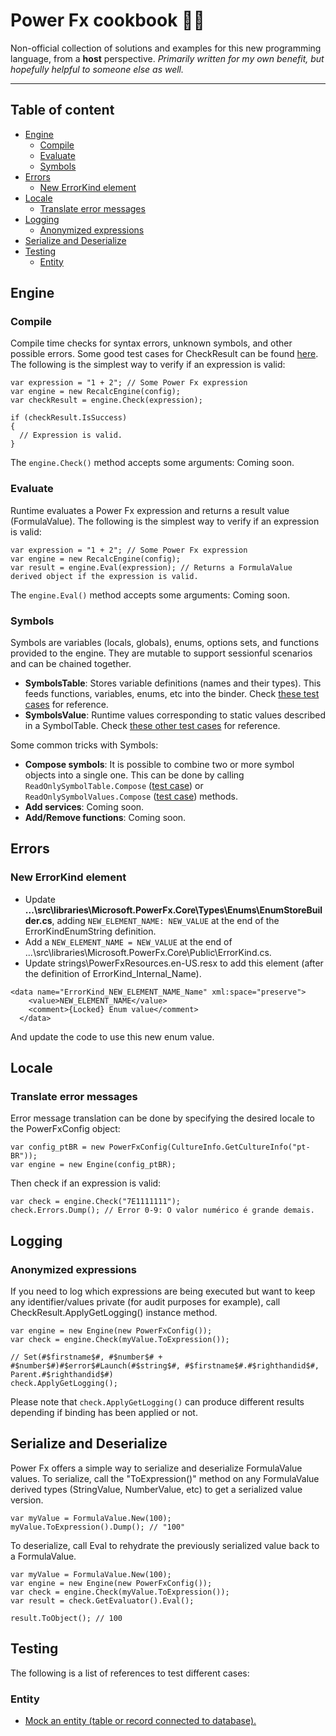 # Power Fx cookbook 👨‍🍳
Non-official collection of solutions and examples for this new programming language, from a **host** perspective. <i>Primarily written for my own benefit, but hopefully helpful to someone else as well.</i>

***

## Table of content

- [Engine](#engine)
  - [Compile](#compile)
  - [Evaluate](#evaluate)
  - [Symbols](#symbols)
- [Errors](#errors)
  - [New ErrorKind element](#new-errorkind-element)
- [Locale](#locale)
  - [Translate error messages](#translate-error-messages)
- [Logging](#logging)
  - [Anonymized expressions](#anonymized-expressions)
- [Serialize and Deserialize](#serialize-and-deserialize)
- [Testing](#testing)
  - [Entity](#entity)

## Engine
### Compile
  Compile time checks for syntax errors, unknown symbols, and other possible errors. Some good test cases for CheckResult can be found [here](https://github.com/microsoft/Power-Fx/blob/39585c758dbf02a00b509a50911f960ebdaef1f0/src/tests/Microsoft.PowerFx.Core.Tests/CheckResultTests.cs).
  The following is the simplest way to verify if an expression is valid:
  ```
  var expression = "1 + 2"; // Some Power Fx expression
  var engine = new RecalcEngine(config);
  var checkResult = engine.Check(expression);

  if (checkResult.IsSuccess)
  {
    // Expression is valid.
  }
  ```

  The `engine.Check()` method accepts some arguments:
  Coming soon.
  
### Evaluate
  Runtime evaluates a Power Fx expression and returns a result value (FormulaValue).
  The following is the simplest way to verify if an expression is valid:
  ```
  var expression = "1 + 2"; // Some Power Fx expression
  var engine = new RecalcEngine(config);
  var result = engine.Eval(expression); // Returns a FormulaValue derived object if the expression is valid.
  ```

  The `engine.Eval()` method accepts some arguments:
  Coming soon.

### Symbols
Symbols are variables (locals, globals), enums, options sets, and functions provided to the engine. They are mutable to support sessionful scenarios and can be chained together.
- **SymbolsTable**: Stores variable definitions (names and their types). This feeds functions, variables, enums, etc into the binder. Check [these test cases](https://github.com/microsoft/Power-Fx/blob/79029952e0700255b963e2bb6d615d44dac65412/src/tests/Microsoft.PowerFx.Interpreter.Tests/SymbolValueTests.cs) for reference.
- **SymbolsValue**: Runtime values corresponding to static values described in a SymbolTable. Check [these other test cases](https://github.com/microsoft/Power-Fx/blob/79029952e0700255b963e2bb6d615d44dac65412/src/tests/Microsoft.PowerFx.Core.Tests/SymbolTableTests.cs) for reference.

Some common tricks with Symbols:
- **Compose symbols**: It is possible to combine two or more symbol objects into a single one. This can be done by calling `ReadOnlySymbolTable.Compose` ([test case](https://github.com/microsoft/Power-Fx/blob/79029952e0700255b963e2bb6d615d44dac65412/src/tests/Microsoft.PowerFx.Core.Tests/SymbolTableTests.cs#L139)) or `ReadOnlySymbolValues.Compose` ([test case](https://github.com/microsoft/Power-Fx/blob/79029952e0700255b963e2bb6d615d44dac65412/src/tests/Microsoft.PowerFx.Interpreter.Tests/SymbolValueTests.cs#L322)) methods.
- **Add services**: Coming soon.
- **Add/Remove functions**: Coming soon.

## Errors
### New ErrorKind element
  - Update **...\src\libraries\Microsoft.PowerFx.Core\Types\Enums\EnumStoreBuilder.cs**, adding `NEW_ELEMENT_NAME: NEW_VALUE` at the end of the ErrorKindEnumString definition.
  - Add a `NEW_ELEMENT_NAME = NEW_VALUE` at the end of ...\src\libraries\Microsoft.PowerFx.Core\Public\ErrorKind.cs.
  - Update strings\PowerFxResources.en-US.resx to add this element (after the definition of ErrorKind_Internal_Name).
  
```
<data name="ErrorKind_NEW_ELEMENT_NAME_Name" xml:space="preserve">
    <value>NEW_ELEMENT_NAME</value>
    <comment>{Locked} Enum value</comment>
  </data>
```

And update the code to use this new enum value.

## Locale
### Translate error messages
Error message translation can be done by specifying the desired locale to the PowerFxConfig object:

```
var config_ptBR = new PowerFxConfig(CultureInfo.GetCultureInfo("pt-BR"));
var engine = new Engine(config_ptBR);
```

Then check if an expression is valid:
```
var check = engine.Check("7E1111111");
check.Errors.Dump(); // Error 0-9: O valor numérico é grande demais.
```

## Logging
### Anonymized expressions
If you need to log which expressions are being executed but want to keep any identifier/values private (for audit purposes for example), call CheckResult.ApplyGetLogging() instance method.
```
var engine = new Engine(new PowerFxConfig());
var check = engine.Check(myValue.ToExpression());

// Set(#$firstname$#, #$number$# + #$number$#)#$error$#Launch(#$string$#, #$firstname$#.#$righthandid$#, Parent.#$righthandid$#)
check.ApplyGetLogging();
```

Please note that `check.ApplyGetLogging()` can produce different results depending if binding has been applied or not.

## Serialize and Deserialize
Power Fx offers a simple way to serialize and deserialize FormulaValue values.
To serialize, call the "ToExpression()" method on any FormulaValue derived types (StringValue, NumberValue, etc) to get a serialized value version.

```
var myValue = FormulaValue.New(100);
myValue.ToExpression().Dump(); // "100"
```

To deserialize, call Eval to rehydrate the previously serialized value back to a FormulaValue.
```
var myValue = FormulaValue.New(100);
var engine = new Engine(new PowerFxConfig());
var check = engine.Check(myValue.ToExpression());
var result = check.GetEvaluator().Eval();

result.ToObject(); // 100
```

## Testing
The following is a list of references to test different cases:
### Entity
- [Mock an entity (table or record connected to database).](https://github.com/microsoft/Power-Fx/blob/5728ac2f3d7bb27b2fdf9e194454b7db5c666b69/src/tests/Microsoft.PowerFx.Interpreter.Tests/DatabaseSimulationTests.cs)
